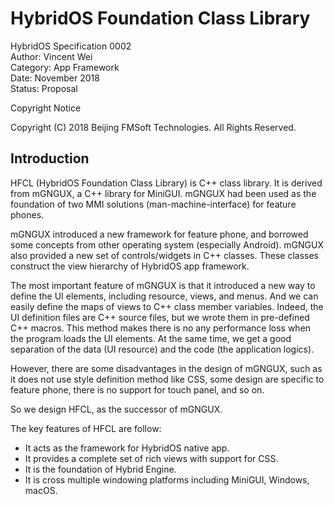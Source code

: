 # HybridOS Foundation Class Library

HybridOS Specification 0002<br/>
Author: Vincent Wei<br/>
Category: App Framework<br/>
Date: November 2018<br/>
Status: Proposal

Copyright Notice

  Copyright (C) 2018 Beijing FMSoft Technologies. All Rights Reserved.

## Introduction

HFCL (HybridOS Foundation Class Library) is C++ class library. It is derived
from mGNGUX, a C++ library for MiniGUI. mGNGUX had been used as the foundation
of two MMI solutions (man-machine-interface) for feature phones.

mGNGUX introduced a new framework for feature phone, and borrowed some concepts
from other operating system (especially Android). mGNGUX also provided a new set
of controls/widgets in C++ classes. These classes construct the view hierarchy
of HybridOS app framework.

The most important feature of mGNGUX is that it introduced a new way to define 
the UI elements, including resource, views, and menus. And we can easily define
the maps of views to C++ class member variables. Indeed, the UI definition files
are C++ source files, but we wrote them in pre-defined C++ macros. This method
makes there is no any performance loss when the program loads the UI elements.
At the same time, we get a good separation of the data (UI resource) and the code 
(the application logics). 

However, there are some disadvantages in the design of mGNGUX, such as it does
not use style definition method like CSS, some design are specific to feature
phone, there is no support for touch panel, and so on.

So we design HFCL, as the successor of mGNGUX. 

The key features of HFCL are follow:

* It acts as the framework for HybridOS native app.
* It provides a complete set of rich views with support for CSS.
* It is the foundation of Hybrid Engine.
* It is cross multiple windowing platforms including MiniGUI, Windows, macOS.

## 
